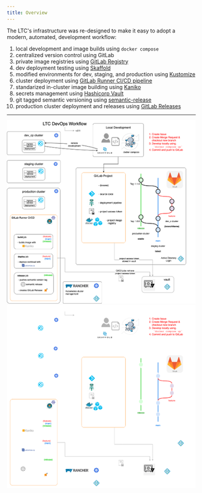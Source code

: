 ```yaml
---
title: Overview
---
```


The LTC's infrastructure was re-designed to make it easy to adopt a modern, automated, development workflow:

1. local development and image builds using `docker compose`
1. centralized version control using GitLab
1. private image registries using [GitLab Registry](https://docs.gitlab.com/ee/user/packages/container_registry/)
1. dev deployment testing using [Skaffold](https://skaffold.dev)
1. modified environments for dev, staging, and production using [Kustomize](https://kubectl.docs.kubernetes.io/guides/introduction/kustomize/)
1. cluster deployment using [GitLab Runner CI/CD pipeline](https://docs.gitlab.com/ee/ci/)
1. standarized in-cluster image building using [Kaniko](https://github.com/GoogleContainerTools/kaniko)
1. secrets management using [Hashicorp Vault](https://www.vaultproject.io/docs)
1. git tagged semantic versioning using [semantic-release](https://semantic-release.gitbook.io/semantic-release/)
1. production cluster deployment and releases using [GitLab Releases](https://docs.gitlab.com/ee/user/project/releases/)

----

[![Development workflow](../assets/dev-workflow-overview.png#only-light)](../assets/dev-workflow-overview.png)
[![Development workflow](../assets/dev-workflow-overview-dark.png#only-dark)](../assets/dev-workflow-overview-dark.png)